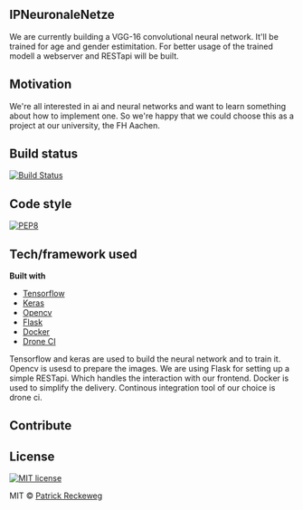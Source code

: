 ## IPNeuronaleNetze

We are currently building a VGG-16 convolutional neural network. It'll be trained for age and gender estimitation.
For better usage of the trained modell a webserver and RESTapi will be built.


## Motivation

We're all interested in ai and neural networks and want to learn something about how to implement one.
So we're happy that we could choose this as a project at our university, the FH Aachen.


## Build status

[![Build Status](http://136.243.36.114/api/badges/paeti/IPNeuronaleNetze/status.svg)](https://drone.io)


## Code style

[![PEP8](https://img.shields.io/badge/code%20style-pep8-orange.svg)](https://www.python.org/dev/peps/pep-0008/)


## Tech/framework used

<b>Built with</b>
- [Tensorflow](https://www.tensorflow.org/)
- [Keras](https://keras.io/)
- [Opencv](https://opencv.org/)
- [Flask](http://flask.pocoo.org/)
- [Docker](https://www.docker.com/)
- [Drone CI](https://drone.io/)

Tensorflow and keras are used to build the neural network and to train it.
Opencv is usesd to prepare the images.
We are using Flask for setting up a simple RESTapi. Which handles the interaction with our frontend.
Docker is used to simplify the delivery.
Continous integration tool of our choice is drone ci.


## Contribute

<!-- Let people know how they can contribute into your project. A [contributing guideline](https://github.com/zulip/zulip-electron/blob/master/CONTRIBUTING.md) will be a big plus. -->


## License

[![MIT license](https://img.shields.io/badge/License-MIT-blue.svg)](https://lbesson.mit-license.org/)

MIT © [Patrick Reckeweg]()
